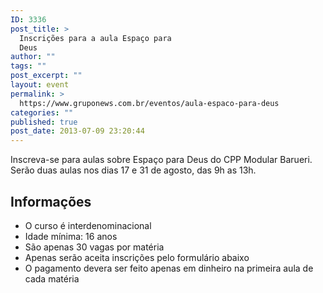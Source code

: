 ```yaml
---
ID: 3336
post_title: >
  Inscrições para a aula Espaço para
  Deus
author: ""
tags: ""
post_excerpt: ""
layout: event
permalink: >
  https://www.gruponews.com.br/eventos/aula-espaco-para-deus
categories: ""
published: true
post_date: 2013-07-09 23:20:44
---
```

Inscreva-se para aulas sobre Espaço para Deus do CPP Modular Barueri. Serão duas aulas nos dias 17 e 31 de agosto, das 9h as 13h.
<h2>Informações</h2>
<ul>
	<li>O curso é interdenominacional</li>
	<li>Idade mínima: 16 anos</li>
	<li>São apenas 30 vagas por matéria</li>
	<li>Apenas serão aceita inscrições pelo formulário abaixo</li>
	<li>O pagamento devera ser feito apenas em dinheiro na primeira aula de cada matéria</li>
</ul>